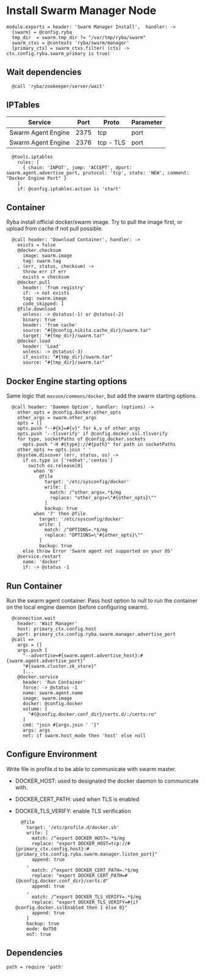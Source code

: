 
# Install Swarm Manager Node
    
    module.exports = header: 'Swarm Manager Install',  handler: ->
      {swarm} = @config.ryba
      tmp_dir  = swarm.tmp_dir ?= "/var/tmp/ryba/swarm"
      swarm_ctxs = @contexts 'ryba/swarm/manager'
      [primary_ctx] = swarm_ctxs.filter( (ctx) -> ctx.config.ryba.swarm_primary is true)

## Wait dependencies

      @call 'ryba/zookeeper/server/wait'

## IPTables

| Service               | Port  | Proto       | Parameter          |
|-----------------------|-------|-------------|--------------------|
| Swarm Agent Engine    | 2375  | tcp         | port               |
| Swarm Agent Engine    | 2376  | tcp - TLS   | port               |
  
      @tools.iptables
        rules: [
          { chain: 'INPUT', jump: 'ACCEPT', dport: swarm.agent.advertise_port, protocol: 'tcp', state: 'NEW', comment: "Docker Engine Port" }
        ]
        if: @config.iptables.action is 'start'

## Container
Ryba install official docker/swarm image.
Try to pull the image first, or upload from cache if not pull possible.

      @call header: 'Download Container', handler: ->
        exists = false
        @docker.checksum
          image: swarm.image
          tag: swarm.tag
        , (err, status, checksum) ->
          throw err if err
          exists = checksum
        @docker.pull
          header: 'from registry'
          if: -> not exists
          tag: swarm.image
          code_skipped: 1
        @file.download
          unless: -> @status(-1) or @status(-2)
          binary: true
          header: 'from cache'
          source: "#{@config.nikita.cache_dir}/swarm.tar"
          target: "#{tmp_dir}/swarm.tar"
        @docker.load
          header: 'Load'
          unless: -> @status(-3)
          if_exists: "#{tmp_dir}/swarm.tar"
          source: "#{tmp_dir}/swarm.tar"

## Docker Engine starting options
Same logic that `masson/commons/docker`, but add the swarm starting options.

      @call header: 'Daemon Option', handler: (options) ->
        other_opts = @config.docker.other_opts
        other_args = swarm.other_args
        opts = []
        opts.push "--#{k}=#{v}" for k,v of other_args
        opts.push '--tlsverify' if @config.docker.ssl.tlsverify
        for type, socketPaths of @config.docker.sockets
          opts.push "-H #{type}://#{path}" for path in socketPaths
        other_opts += opts.join ' '
        @system.discover (err, status, os) ->
          if os.type in ['redhat','centos']
            switch os.release[0]
              when '6' 
                @file
                  target: '/etc/sysconfig/docker'
                  write: [
                    match: /^other_args=.*$/mg
                    replace: "other_args=\"#{other_opts}\"" 
                  ]
                  backup: true
              when '7' then @file
                target: '/etc/sysconfig/docker'
                write: [
                  match: /^OPTIONS=.*$/mg
                  replace: "OPTIONS=\"#{other_opts}\""
                ]
                backup: true
          else throw Error 'Swarm agent not supported on your OS'
        @service.restart
          name: 'docker'
          if: -> @status -1

## Run Container
Run the swarm agent container. Pass host option to null to run the container
on the local engine daemon (before configuring swarm).

      @connection.wait
        header: 'Wait Manager'
        host: primary_ctx.config.host
        port: primary_ctx.config.ryba.swarm.manager.advertise_port
      @call =>
        args = []
        args.push [
          "--advertise=#{swarm.agent.advertise_host}:#{swarm.agent.advertise_port}"
          "#{swarm.cluster.zk_store}"
          ]...
        @docker.service
          header: 'Run Container'
          force: -> @status -1
          name: swarm.agent.name
          image: swarm.image
          docker: @config.docker
          volume: [
            "#{@config.docker.conf_dir}/certs.d/:/certs:ro"
          ]
          cmd: "join #{args.join ' '}"
          args: args
          net: if swarm.host_mode then 'host' else null

## Configure Environment
Write file in profile.d to be able to communicate with swarm master. 
- DOCKER_HOST: used to designated the docker daemon to communicate with.
- DOCKER_CERT_PATH: used when TLS is enabled
- DOCKER_TLS_VERIFY: enable TLS verification

        @file
          target: '/etc/profile.d/docker.sh'
          write: [
            match: /^export DOCKER_HOST=.*$/mg
            replace: "export DOCKER_HOST=tcp://#{primary_ctx.config.host}:#{primary_ctx.config.ryba.swarm.manager.listen_port}"
            append: true
          ,
            match: /^export DOCKER_CERT_PATH=.*$/mg
            replace: "export DOCKER_CERT_PATH=#{@config.docker.conf_dir}/certs.d"
            append: true
          ,
            match: /^export DOCKER_TLS_VERIFY=.*$/mg
            replace: "export DOCKER_TLS_VERIFY=#{if @config.docker.sslEnabled then 1 else 0}"
            append: true
          ]
          backup: true
          mode: 0o750
          eof: true

## Dependencies
    
    path = require 'path'
